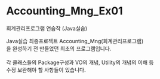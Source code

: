 # Accounting_Mng_Ex01
회계관리프로그램 연습작 (Java실습)

<p>Java실습 최종프로젝트 Accounting_Mng(회계관리프로그램)<br>을 완성하기 전 만들었던 최초의 프로그램입니다.<br><br>
각 클래스들의 Package구성과 VO의 개념, Utility의 개념의 이해 등<br> 수정 보완해야 할 사항들이 있습니다.</p>
